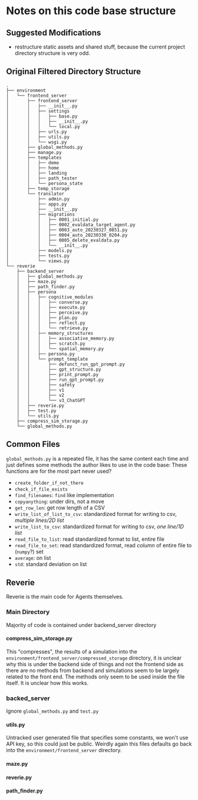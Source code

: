 # Notes on this code base structure
## Suggested Modifications
- restructure static assets and shared stuff, because the current project directory structure is very odd.
## Original Filtered Directory Structure
```
.
├── environment
│   └── frontend_server
│       ├── frontend_server
│       │   ├── __init__.py
│       │   ├── settings
│       │   │   ├── base.py
│       │   │   ├── __init__.py
│       │   │   └── local.py
│       │   ├── urls.py
│       │   ├── utils.py
│       │   └── wsgi.py
│       ├── global_methods.py
│       ├── manage.py
│       ├── templates
│       │   ├── demo
│       │   ├── home
│       │   ├── landing
│       │   ├── path_tester
│       │   └── persona_state
│       ├── temp_storage
│       └── translator
│           ├── admin.py
│           ├── apps.py
│           ├── __init__.py
│           ├── migrations
│           │   ├── 0001_initial.py
│           │   ├── 0002_evaldata_target_agent.py
│           │   ├── 0003_auto_20230327_0851.py
│           │   ├── 0004_auto_20230330_0204.py
│           │   ├── 0005_delete_evaldata.py
│           │   └── __init__.py
│           ├── models.py
│           ├── tests.py
│           └── views.py
└── reverie
    ├── backend_server
    │   ├── global_methods.py
    │   ├── maze.py
    │   ├── path_finder.py
    │   ├── persona
    │   │   ├── cognitive_modules
    │   │   │   ├── converse.py
    │   │   │   ├── execute.py
    │   │   │   ├── perceive.py
    │   │   │   ├── plan.py
    │   │   │   ├── reflect.py
    │   │   │   └── retrieve.py
    │   │   ├── memory_structures
    │   │   │   ├── associative_memory.py
    │   │   │   ├── scratch.py
    │   │   │   └── spatial_memory.py
    │   │   ├── persona.py
    │   │   └── prompt_template
    │   │       ├── defunct_run_gpt_prompt.py
    │   │       ├── gpt_structure.py
    │   │       ├── print_prompt.py
    │   │       ├── run_gpt_prompt.py
    │   │       ├── safety
    │   │       ├── v1
    │   │       ├── v2
    │   │       └── v3_ChatGPT
    │   ├── reverie.py
    │   ├── test.py
    │   └── utils.py
    ├── compress_sim_storage.py
    └── global_methods.py
```
## Common Files
`global_methods.py` is a repeated file, it has the same content each time and just defines some methods the author likes to use in the code base:
These functions are for the most part never used?
- `create_folder_if_not_there`
- `check_if_file_exists`
- `find_filenames`: `find` like implementation
- `copyanything`: under dirs, not a move
- `get_row_len`: get row length of a CSV
- `write_list_of_list_to_csv`: standardized format for writing to csv, *multiple lines/2D list*
- `write_list_to_csv`: standardized format for writing to csv, *one line/1D list*
- `read_file_to_list`: read standardized format to list, entire file
- `read_file_to_set`: read standardized format, read *column* of entire file to (`numpy`?) set
- `average`: on list
- `std`: standard deviation on list

## Reverie
Reverie is the main code for Agents themselves.

### Main Directory
Majority of code is contained under backend_server directory

#### compress_sim_storage.py
This "compresses", the results of a simulation into the `environment/frontend_server/compressed_storage` directory, it is unclear why this is under the backend side of things and not the frontend side as there are no methods from backend and simulations seem to be largely related to the front end. The methods only seem to be used inside the file itself. It is unclear how this works.

### backed_server
Ignore `global_methods.py` and `test.py`

#### utils.py
Untracked user generated file that specifies some constants, we won't use API key, so this could just be public.
Weirdly again this files defaults go back into the `environment/frontend_server` directory.

#### maze.py

#### reverie.py

#### path_finder.py
